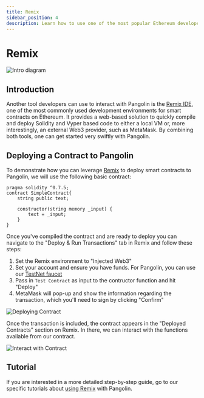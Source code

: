 ```yaml
---
title: Remix
sidebar_position: 4
description: Learn how to use one of the most popular Ethereum developer tools, the Remix IDE, to interact with Pangolin.
---
```


# Remix

![Intro diagram](/images/integrations/integrations-remix-banner.png)

## Introduction

Another tool developers can use to interact with Pangolin is the [Remix IDE](https://remix.ethereum.org/), one of the most commonly used development environments for smart contracts on Ethereum. It provides a web-based solution to quickly compile and deploy Solidity and Vyper based code to either a local VM or, more interestingly, an external Web3 provider, such as MetaMask. By combining both tools, one can get started very swiftly with Pangolin.

## Deploying a Contract to Pangolin

To demonstrate how you can leverage [Remix](https://remix.ethereum.org/) to deploy smart contracts to Pangolin, we will use the following basic contract:

```solidity
pragma solidity ^0.7.5;
contract SimpleContract{
    string public text;

    constructor(string memory _input) {
        text = _input;
    }
}
```

Once you've compiled the contract and are ready to deploy you can navigate to the "Deploy & Run Transactions" tab in Remix and follow these steps:

1. Set the Remix environment to "Injected Web3"
2. Set your account and ensure you have funds. For Pangolin, you can use our [TestNet faucet](/builders/get-started/Pangolin/#discord-mission-control/)
3. Pass in `Test Contract` as input to the contructor function and hit "Deploy"
4. MetaMask will pop-up and show the information regarding the transaction, which you'll need to sign by clicking "Confirm"

![Deploying Contract](/images/remix/integrations-remix-1.png)

Once the transaction is included, the contract appears in the "Deployed Contracts" section on Remix. In there, we can interact with the functions available from our contract.

![Interact with Contract](/images/remix/integrations-remix-2.png)

## Tutorial

If you are interested in a more detailed step-by-step guide, go to our specific tutorials about [using Remix](/builders/interact/remix/) with Pangolin.
